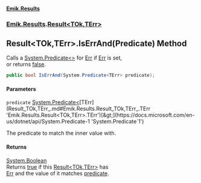 #### [Emik.Results](index.md 'index')
### [Emik.Results](Emik.Results.md 'Emik.Results').[Result&lt;TOk,TErr&gt;](Result_TOk,TErr_.md 'Emik.Results.Result<TOk,TErr>')

## Result<TOk,TErr>.IsErrAnd(Predicate<TErr>) Method

Calls a [System.Predicate&lt;&gt;](https://docs.microsoft.com/en-us/dotnet/api/System.Predicate-1 'System.Predicate`1') for [Err](Result_TOk,TErr_.Err().md 'Emik.Results.Result<TOk,TErr>.Err') if [Err](Result_TOk,TErr_.Err().md 'Emik.Results.Result<TOk,TErr>.Err') is set,  
or returns [false](https://docs.microsoft.com/en-us/dotnet/csharp/language-reference/builtin-types/bool 'https://docs.microsoft.com/en-us/dotnet/csharp/language-reference/builtin-types/bool').

```csharp
public bool IsErrAnd(System.Predicate<TErr> predicate);
```
#### Parameters

<a name='Emik.Results.Result_TOk,TErr_.IsErrAnd(System.Predicate_TErr_).predicate'></a>

`predicate` [System.Predicate&lt;](https://docs.microsoft.com/en-us/dotnet/api/System.Predicate-1 'System.Predicate`1')[TErr](Result_TOk,TErr_.md#Emik.Results.Result_TOk,TErr_.TErr 'Emik.Results.Result<TOk,TErr>.TErr')[&gt;](https://docs.microsoft.com/en-us/dotnet/api/System.Predicate-1 'System.Predicate`1')

The predicate to match the inner value with.

#### Returns
[System.Boolean](https://docs.microsoft.com/en-us/dotnet/api/System.Boolean 'System.Boolean')  
Returns [true](https://docs.microsoft.com/en-us/dotnet/csharp/language-reference/builtin-types/bool 'https://docs.microsoft.com/en-us/dotnet/csharp/language-reference/builtin-types/bool') if this [Result&lt;TOk,TErr&gt;](Result_TOk,TErr_.md 'Emik.Results.Result<TOk,TErr>') has  
[Err](Result_TOk,TErr_.Err().md 'Emik.Results.Result<TOk,TErr>.Err') and the value of it matches [predicate](Result_TOk,TErr_.IsErrAnd(Predicate).md#Emik.Results.Result_TOk,TErr_.IsErrAnd(System.Predicate_TErr_).predicate 'Emik.Results.Result<TOk,TErr>.IsErrAnd(System.Predicate<TErr>).predicate').